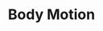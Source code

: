 ---
title: 'Body Motion'
index: 2
slides:
- title: 'Body Motion'
  url: /slides/L2-BodyMotion.pptx
readings:
- title: 'Is Every-Day Walking in Older Adults More Analogous to Dual-task Walking or to Usual Walking? Elucidating the Gaps Between Gait Performance in the Lab and During 24/7 Monitoring'
  authors: [Inbar Hillel, Eran Gazit, Alice Nieuwboer, Laura Avanzino, Lynn Rochester, Andrea Cereatti, Ugo Della Croce, Marcel Olde Rikkert, Bastiaan R. Bloem, Elisa Pelosin, Silvia Del Din, Pieter Ginis, Nir Giladi, Anat Mirelman, Jeffrey M. Hausdorff]
  url: https://doi.org/10.1186/s11556-019-0214-5
  venue: European Review of Aging and Physical Activity 2019
  required: true
- title: 'Wearable Sensors Objectively Measure Gait Parameters in Parkinson’s Disease'
  authors: [Johannes C. M. Schlachetzki, Jens Barth, Franz Marxreiter, Julia Gossler, Zacharias Kohl, Samuel Reinfelder, Heiko Gassner, Kamiar Aminian, Bjoern M. Eskofier, Jürgen Winkler, Jochen Klucken]
  url: https://doi.org/10.1371/journal.pone.0183989
  venue: PLOS ONE 2017
  required: true
assignments:
- Proposal
---